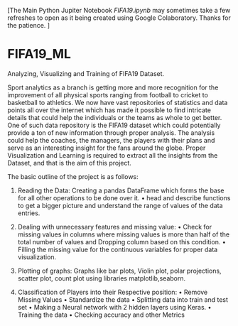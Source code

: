 [The Main Python Jupiter Notebook  *FIFA19.ipynb*  may sometimes take a few refreshes to open as it being created using Google Colaboratory. Thanks for the patience. ]


# FIFA19_ML
Analyzing, Visualizing and Training of FIFA19 Dataset.




Sport analytics as a branch is getting more and more recognition for the improvement of all physical sports ranging from football to cricket to basketball to athletics. 
We now have vast repositories of statistics and data points all over the internet which has made it possible to find intricate details that could help the individuals or the teams as whole to get better.
One of such data repository is the FIFA19 dataset which could potentially provide a ton of new information through proper analysis. The analysis could help the coaches, the managers, the players with their plans and serve as an interesting insight for the fans around the globe.
Proper Visualization and Learning is required to extract all the insights from the Dataset, and that is the aim of this project.





The basic outline of the project is as follows:
1.	Reading the Data: Creating a pandas DataFrame which forms the base for all other operations to be done over it.
•	head and describe functions to get a bigger picture and understand the range of values of the data entries.

2.	Dealing with unnecessary features and missing value:
•	Check for missing values in columns where missing values is more than half of the total number of values and Dropping column based on this condition.
•	Filling the missing value for the continuous variables for proper data visualization.

3.	Plotting of graphs: Graphs like bar plots, Violin plot, polar projections,     scatter plot, count plot using libraries matplotlib,seaborn.

4.	Classification of Players into their Respective position:
•	Remove Missing Values
•	Standardize the data
•	Splitting data into train and test set
•	Making a Neural network with 2 hidden layers using Keras.
•	Training the data
•	Checking accuracy and other Metrics 	

